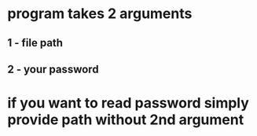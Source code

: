 # program takes 2 arguments
## 1 - file path
## 2 - your password 
# if you want to read password simply provide path without 2nd argument

